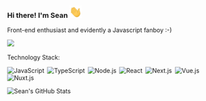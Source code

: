 ### Hi there! I'm Sean <img src="https://raw.githubusercontent.com/seanisoverhere/seanisoverhere/main/assets/Hi.gif" width="29px">

Front-end enthusiast and evidently a Javascript fanboy :-)

![](https://komarev.com/ghpvc/?username=seanisoverhere&color=orange)

Technology Stack:
 
![JavaScript](https://img.shields.io/badge/-JavaScript-000000?style=flat-square&logo=JavaScript)&ensp;![TypeScript](https://img.shields.io/badge/-TypeScript-007ACC?style=flat-square&logo=TypeScript)&ensp;![Node.js](https://img.shields.io/badge/-Node.js-303030?style=flat-square&logo=Node.js)&ensp;![React](https://img.shields.io/badge/-React-000000?style=flat-square&logo=React)&ensp;![Next.js](https://img.shields.io/badge/-Next.js-000000?style=flat-square&logo=Next.js)&ensp;![Vue.js](https://img.shields.io/badge/-Vue.js-34495E?style=flat-square&logo=Vue.js)&ensp;![Nuxt.js](https://img.shields.io/badge/-Nuxt.js-34495E?style=flat-square&logo=Nuxt.js)&ensp;

![Sean's GitHub Stats](https://github-readme-stats.vercel.app/api?username=seanisoverhere&theme=shades-of-purple&show_icons=true&count_private=true)


<!--
**seanisoverhere/seanisoverhere** is a ✨ _special_ ✨ repository because its `README.md` (this file) appears on your GitHub profile.

Here are some ideas to get you started:

- 🔭 I’m currently working on ...
- 🌱 I’m currently learning ...
- 👯 I’m looking to collaborate on ...
- 🤔 I’m looking for help with ...
- 💬 Ask me about ...
- 📫 How to reach me: ...
- 😄 Pronouns: ...
- ⚡ Fun fact: ...
-->
